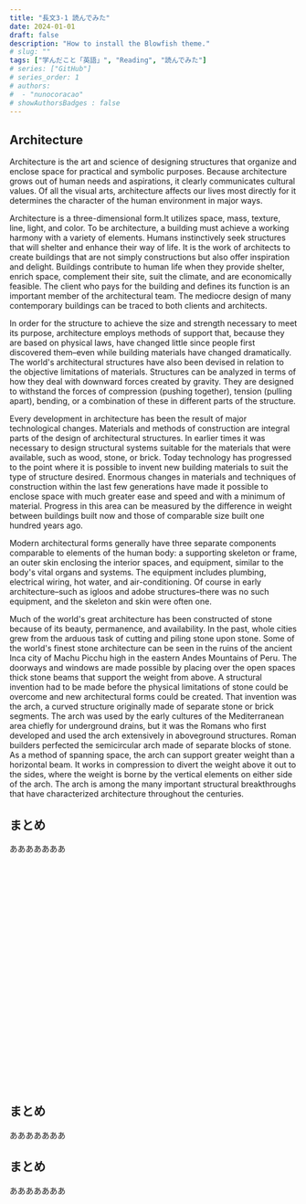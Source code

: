 ```yaml
---
title: "長文3-1 読んでみた"
date: 2024-01-01
draft: false
description: "How to install the Blowfish theme."
# slug: ""
tags: ["学んだこと「英語」", "Reading", "読んでみた"]
# series: ["GitHub"]
# series_order: 1
# authors:
#  - "nunocoracao"
# showAuthorsBadges : false 
---
```








## Architecture
Architecture is the art and science of designing structures that organize and enclose space for practical and symbolic purposes. Because architecture grows out of human needs and aspirations, it clearly communicates cultural values. Of all the visual arts, architecture affects our lives most directly for it determines the character of the human environment in major ways.

Architecture is a three-dimensional form.It utilizes space, mass, texture, line, light, and color. To be architecture, a building must achieve a working harmony with a variety of elements. Humans instinctively seek structures that will shelter and enhance their way of life. It is the work of architects to create buildings that are not simply constructions but also offer inspiration and delight. Buildings contribute to human life when they provide shelter, enrich space, complement their site, suit the climate, and are economically feasible. The client who pays for the building and defines its function is an important member of the architectural team. The mediocre design of many contemporary buildings can be traced to both clients and architects.

In order for the structure to achieve the size and strength necessary to meet its purpose, architecture employs methods of support that, because they are based on physical laws, have changed little since people first discovered them–even while building materials have changed dramatically. The world's architectural structures have also been devised in relation to the objective limitations of materials. Structures can be analyzed in terms of how they deal with downward forces created by gravity. They are designed to withstand the forces of compression (pushing together), tension (pulling apart), bending, or a combination of these in different parts of the structure.

Every development in architecture has been the result of major technological changes. Materials and methods of construction are integral parts of the design of architectural structures. In earlier times it was necessary to design structural systems suitable for the materials that were available, such as wood, stone, or brick. Today technology has progressed to the point where it is possible to invent new building materials to suit the type of structure desired. Enormous changes in materials and techniques of construction within the last few generations have made it possible to enclose space with much greater ease and speed and with a minimum of material. Progress in this area can be measured by the difference in weight between buildings built now and those of comparable size built one hundred years ago.

Modern architectural forms generally have three separate components comparable to elements of the human body: a supporting skeleton or frame, an outer skin enclosing the interior spaces, and equipment, similar to the body's vital organs and systems. The equipment includes plumbing, electrical wiring, hot water, and air-conditioning. Of course in early architecture–such as igloos and adobe structures–there was no such equipment, and the skeleton and skin were often one.

Much of the world's great architecture has been constructed of stone because of its beauty, permanence, and availability. In the past, whole cities grew from the arduous task of cutting and piling stone upon stone. Some of the world's finest stone architecture can be seen in the ruins of the ancient Inca city of Machu Picchu high in the eastern Andes Mountains of Peru. The doorways and windows are made possible by placing over the open spaces thick stone beams that support the weight from above. A structural invention had to be made before the physical limitations of stone could be overcome and new architectural forms could be created. That invention was the arch, a curved structure originally made of separate stone or brick segments. The arch was used by the early cultures of the Mediterranean area chiefly for underground drains, but it was the Romans who first developed and used the arch extensively in aboveground structures. Roman builders perfected the semicircular arch made of separate blocks of stone. As a method of spanning space, the arch can support greater weight than a horizontal beam. It works in compression to divert the weight above it out to the sides, where the weight is borne by the vertical elements on either side of the arch. The arch is among the many important structural breakthroughs that have characterized architecture throughout the centuries.


## まとめ
あああああああ























<br><br><br><br><br><br><br><br><br><br><br><br><br><br><br><br><br><br><br><br><br><br><br>



## まとめ
あああああああ





## まとめ
あああああああ


